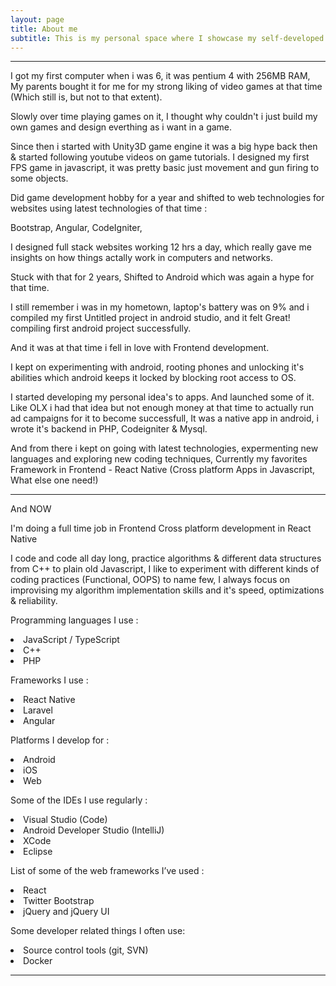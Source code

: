 ```yaml
---
layout: page
title: About me
subtitle: This is my personal space where I showcase my self-developed projects, introduce my self in detail :p
---
```


---

I got my first computer when i was 6, it was pentium 4 with 256MB RAM, My parents bought it for me for my strong liking of video games at that time (Which still is, but not to that extent).

Slowly over time playing games on it, I thought why couldn't i just build my own games and design everthing as i want in a game.

Since then i started with Unity3D game engine it was a big hype back then & started following youtube videos on game tutorials. I designed my first FPS game in javascript, it was pretty basic just movement and gun firing to some objects.

Did game development hobby for a year and shifted to web technologies for websites using latest technologies of that time :

Bootstrap,
Angular,
CodeIgniter,

I designed full stack websites working 12 hrs a day, which really gave me insights on how things actally work in computers and networks.

Stuck with that for 2 years, Shifted to Android which was again a hype for that time.

I still remember i was in my hometown, laptop's battery was on 9% and i compiled my first Untitled project in android studio, and it felt Great! compiling first android project successfully.

And it was at that time i fell in love with Frontend development.

I kept on experimenting with android, rooting phones and unlocking it's abilities which android keeps it locked by blocking root access to OS.

I started developing my personal idea's to apps. And launched some of it. Like OLX i had that idea but not enough money at that time to actually run ad campaigns for it to become successfull, It was a native app in android, i wrote it's backend in PHP, Codeigniter & Mysql.

And from there i kept on going with latest technologies, expermenting new languages and exploring new coding techniques, Currently my favorites Framework in Frontend - React Native (Cross platform Apps in Javascript, What else one need!)

---

And NOW

I'm doing a full time job in Frontend Cross platform development in React Native

I code and code all day long, practice algorithms & different data structures from C++ to plain old Javascript, I like to experiment with different kinds of coding practices (Functional, OOPS) to name few, I always focus on improvising my algorithm implementation skills and it's speed, optimizations & reliability.

Programming languages I use :

<li>
JavaScript / TypeScript
</li>

<li>
C++
</li>

<li>
PHP
</li>

Frameworks I use :

<li>
React Native
</li>

<li>
Laravel
</li>

<li>
Angular
</li>

Platforms I develop for :

<li>Android</li>
<li>iOS</li>
<li>Web</li>

Some of the IDEs I use regularly :

<li>Visual Studio (Code)</li>
<li>Android Developer Studio (IntelliJ)</li>
<li>XCode</li>
<li>Eclipse</li>

List of some of the web frameworks I’ve used :

<li>React</li>
<li>Twitter Bootstrap</li>
<li>jQuery and jQuery UI</li>

Some developer related things I often use:

<li>Source control tools (git, SVN)</li>
<li>Docker</li>

________________________________________________________________________________________________________________________

<!-- To be honest, I'm having some trouble remembering right now, so why don't you just watch [my movie](https://en.wikipedia.org/wiki/The_Princess_Bride_%28film%29) and it will answer **all** your questions. -->
